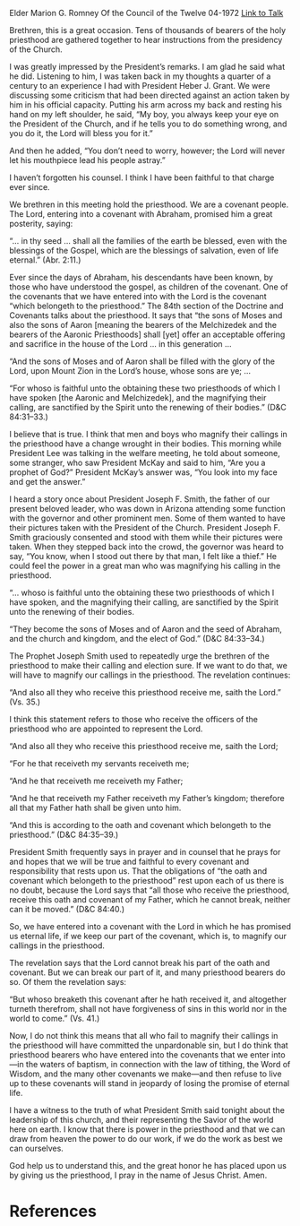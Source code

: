 Elder Marion G. Romney
Of the Council of the Twelve
04-1972
[Link to Talk](https://www.churchofjesuschrist.org/study/general-conference/1972/04/the-covenant-of-the-priesthood?lang=eng)

Brethren, this is a great occasion. Tens of thousands of bearers of the holy priesthood are gathered together to hear instructions from the presidency of the Church.

I was greatly impressed by the President’s remarks. I am glad he said what he did. Listening to him, I was taken back in my thoughts a quarter of a century to an experience I had with President Heber J. Grant. We were discussing some criticism that had been directed against an action taken by him in his official capacity. Putting his arm across my back and resting his hand on my left shoulder, he said, “My boy, you always keep your eye on the President of the Church, and if he tells you to do something wrong, and you do it, the Lord will bless you for it.”

And then he added, “You don’t need to worry, however; the Lord will never let his mouthpiece lead his people astray.”

I haven’t forgotten his counsel. I think I have been faithful to that charge ever since.

We brethren in this meeting hold the priesthood. We are a covenant people. The Lord, entering into a covenant with Abraham, promised him a great posterity, saying:

“… in thy seed … shall all the families of the earth be blessed, even with the blessings of the Gospel, which are the blessings of salvation, even of life eternal.” (Abr. 2:11.)

Ever since the days of Abraham, his descendants have been known, by those who have understood the gospel, as children of the covenant. One of the covenants that we have entered into with the Lord is the covenant “which belongeth to the priesthood.” The 84th section of the Doctrine and Covenants talks about the priesthood. It says that “the sons of Moses and also the sons of Aaron [meaning the bearers of the Melchizedek and the bearers of the Aaronic Priesthoods] shall [yet] offer an acceptable offering and sacrifice in the house of the Lord … in this generation …

“And the sons of Moses and of Aaron shall be filled with the glory of the Lord, upon Mount Zion in the Lord’s house, whose sons are ye; …

“For whoso is faithful unto the obtaining these two priesthoods of which I have spoken [the Aaronic and Melchizedek], and the magnifying their calling, are sanctified by the Spirit unto the renewing of their bodies.” (D&C 84:31–33.)

I believe that is true. I think that men and boys who magnify their callings in the priesthood have a change wrought in their bodies. This morning while President Lee was talking in the welfare meeting, he told about someone, some stranger, who saw President McKay and said to him, “Are you a prophet of God?” President McKay’s answer was, “You look into my face and get the answer.”

I heard a story once about President Joseph F. Smith, the father of our present beloved leader, who was down in Arizona attending some function with the governor and other prominent men. Some of them wanted to have their pictures taken with the President of the Church. President Joseph F. Smith graciously consented and stood with them while their pictures were taken. When they stepped back into the crowd, the governor was heard to say, “You know, when I stood out there by that man, I felt like a thief.” He could feel the power in a great man who was magnifying his calling in the priesthood.

“… whoso is faithful unto the obtaining these two priesthoods of which I have spoken, and the magnifying their calling, are sanctified by the Spirit unto the renewing of their bodies.

“They become the sons of Moses and of Aaron and the seed of Abraham, and the church and kingdom, and the elect of God.” (D&C 84:33–34.)

The Prophet Joseph Smith used to repeatedly urge the brethren of the priesthood to make their calling and election sure. If we want to do that, we will have to magnify our callings in the priesthood. The revelation continues:

“And also all they who receive this priesthood receive me, saith the Lord.” (Vs. 35.)

I think this statement refers to those who receive the officers of the priesthood who are appointed to represent the Lord.

“And also all they who receive this priesthood receive me, saith the Lord;

“For he that receiveth my servants receiveth me;

“And he that receiveth me receiveth my Father;

“And he that receiveth my Father receiveth my Father’s kingdom; therefore all that my Father hath shall be given unto him.

“And this is according to the oath and covenant which belongeth to the priesthood.” (D&C 84:35–39.)

President Smith frequently says in prayer and in counsel that he prays for and hopes that we will be true and faithful to every covenant and responsibility that rests upon us. That the obligations of “the oath and covenant which belongeth to the priesthood” rest upon each of us there is no doubt, because the Lord says that “all those who receive the priesthood, receive this oath and covenant of my Father, which he cannot break, neither can it be moved.” (D&C 84:40.)

So, we have entered into a covenant with the Lord in which he has promised us eternal life, if we keep our part of the covenant, which is, to magnify our callings in the priesthood.

The revelation says that the Lord cannot break his part of the oath and covenant. But we can break our part of it, and many priesthood bearers do so. Of them the revelation says:

“But whoso breaketh this covenant after he hath received it, and altogether turneth therefrom, shall not have forgiveness of sins in this world nor in the world to come.” (Vs. 41.)

Now, I do not think this means that all who fail to magnify their callings in the priesthood will have committed the unpardonable sin, but I do think that priesthood bearers who have entered into the covenants that we enter into—in the waters of baptism, in connection with the law of tithing, the Word of Wisdom, and the many other covenants we make—and then refuse to live up to these covenants will stand in jeopardy of losing the promise of eternal life.

I have a witness to the truth of what President Smith said tonight about the leadership of this church, and their representing the Savior of the world here on earth. I know that there is power in the priesthood and that we can draw from heaven the power to do our work, if we do the work as best we can ourselves.

God help us to understand this, and the great honor he has placed upon us by giving us the priesthood, I pray in the name of Jesus Christ. Amen.

# References
